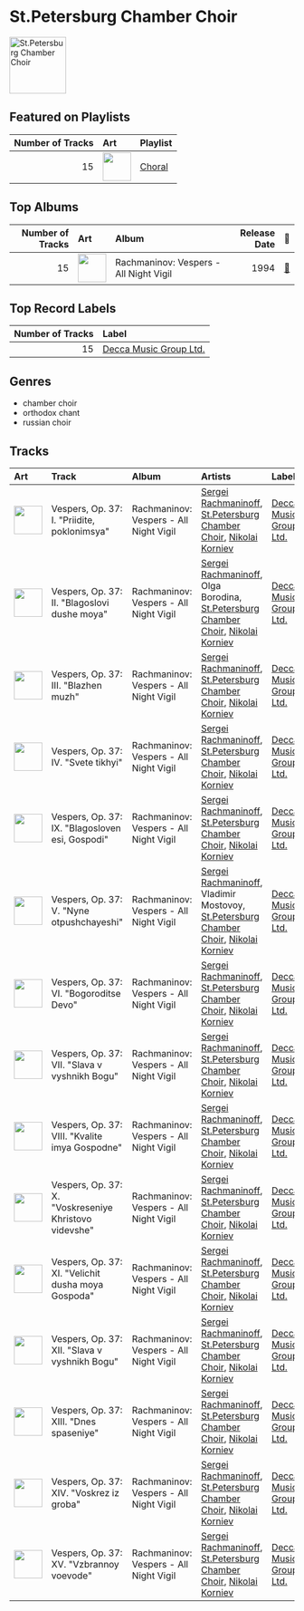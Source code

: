 
# St.Petersburg Chamber Choir


<img src="https://i.scdn.co/image/f946eebb053703449d3e862c18ae531ad0bee47d" alt="St.Petersburg Chamber Choir" width="100" />

## Featured on Playlists
| Number of Tracks | Art | Playlist |
|---:|:---|:---|
| 15 | <img src="https://mosaic.scdn.co/640/ab67616d0000b2730baa26fb49c09c910a031d24ab67616d0000b2730c8397c0c79c33e6f350ee52ab67616d0000b273397c1f0c407ebd9a318b25faab67616d0000b273609d14b25e86640a2a69c534" alt="" width="50" /> | [Choral](../playlists/choral/overview.md) |
## Top Albums

| Number of Tracks | Art | Album | Release Date | 🔗 |
|---:|:---|:---|---:|:---|
| 15 | <img src="https://i.scdn.co/image/ab67616d0000b273319c8a995c0c01cd233b3bd5" alt="" width="50" /> | Rachmaninov: Vespers - All Night Vigil | 1994 | [🔗](https://open.spotify.com/album/7hqotgNjEJt09XiggaMI1v) |

## Top Record Labels

| Number of Tracks | Label |
|---:|:---|
| 15 | [Decca Music Group Ltd.](../labels/decca_music_group_ltd_.md) |

## Genres

- chamber choir
- orthodox chant
- russian choir

## Tracks

| Art | Track | Album | Artists | Label | 💚 | 🔗 |
|:---|:---|:---|:---|:---|:---|:---|
| <img src="https://i.scdn.co/image/ab67616d0000b273319c8a995c0c01cd233b3bd5" alt="" width="50" /> | Vespers, Op. 37: I. "Priidite, poklonimsya" | Rachmaninov: Vespers - All Night Vigil | [Sergei Rachmaninoff](sergei_rachmaninoff.md), [St.Petersburg Chamber Choir](st_petersburg_chamber_choir.md), [Nikolai Korniev](nikolai_korniev.md) | [Decca Music Group Ltd.](../labels/decca_music_group_ltd_.md) | | [🔗](https://open.spotify.com/track/4evlPDUET2zxmrSffIopYk) |
| <img src="https://i.scdn.co/image/ab67616d0000b273319c8a995c0c01cd233b3bd5" alt="" width="50" /> | Vespers, Op. 37: II. "Blagoslovi dushe moya" | Rachmaninov: Vespers - All Night Vigil | [Sergei Rachmaninoff](sergei_rachmaninoff.md), Olga Borodina, [St.Petersburg Chamber Choir](st_petersburg_chamber_choir.md), [Nikolai Korniev](nikolai_korniev.md) | [Decca Music Group Ltd.](../labels/decca_music_group_ltd_.md) | | [🔗](https://open.spotify.com/track/3tmb8PpSEsDXOPv2JxBAeJ) |
| <img src="https://i.scdn.co/image/ab67616d0000b273319c8a995c0c01cd233b3bd5" alt="" width="50" /> | Vespers, Op. 37: III. "Blazhen muzh" | Rachmaninov: Vespers - All Night Vigil | [Sergei Rachmaninoff](sergei_rachmaninoff.md), [St.Petersburg Chamber Choir](st_petersburg_chamber_choir.md), [Nikolai Korniev](nikolai_korniev.md) | [Decca Music Group Ltd.](../labels/decca_music_group_ltd_.md) | | [🔗](https://open.spotify.com/track/4vOfTVbAp9oBxyko8covCb) |
| <img src="https://i.scdn.co/image/ab67616d0000b273319c8a995c0c01cd233b3bd5" alt="" width="50" /> | Vespers, Op. 37: IV. "Svete tikhyi" | Rachmaninov: Vespers - All Night Vigil | [Sergei Rachmaninoff](sergei_rachmaninoff.md), [St.Petersburg Chamber Choir](st_petersburg_chamber_choir.md), [Nikolai Korniev](nikolai_korniev.md) | [Decca Music Group Ltd.](../labels/decca_music_group_ltd_.md) | | [🔗](https://open.spotify.com/track/63vzmx5X4rx7iiampzwus4) |
| <img src="https://i.scdn.co/image/ab67616d0000b273319c8a995c0c01cd233b3bd5" alt="" width="50" /> | Vespers, Op. 37: IX. "Blagosloven esi, Gospodi" | Rachmaninov: Vespers - All Night Vigil | [Sergei Rachmaninoff](sergei_rachmaninoff.md), [St.Petersburg Chamber Choir](st_petersburg_chamber_choir.md), [Nikolai Korniev](nikolai_korniev.md) | [Decca Music Group Ltd.](../labels/decca_music_group_ltd_.md) | | [🔗](https://open.spotify.com/track/0NfQexdy6BRC3O7W2LPqHl) |
| <img src="https://i.scdn.co/image/ab67616d0000b273319c8a995c0c01cd233b3bd5" alt="" width="50" /> | Vespers, Op. 37: V. "Nyne otpushchayeshi" | Rachmaninov: Vespers - All Night Vigil | [Sergei Rachmaninoff](sergei_rachmaninoff.md), Vladimir Mostovoy, [St.Petersburg Chamber Choir](st_petersburg_chamber_choir.md), [Nikolai Korniev](nikolai_korniev.md) | [Decca Music Group Ltd.](../labels/decca_music_group_ltd_.md) | | [🔗](https://open.spotify.com/track/6pFMpE4Z9UooPdsTmgbWYI) |
| <img src="https://i.scdn.co/image/ab67616d0000b273319c8a995c0c01cd233b3bd5" alt="" width="50" /> | Vespers, Op. 37: VI. "Bogoroditse Devo" | Rachmaninov: Vespers - All Night Vigil | [Sergei Rachmaninoff](sergei_rachmaninoff.md), [St.Petersburg Chamber Choir](st_petersburg_chamber_choir.md), [Nikolai Korniev](nikolai_korniev.md) | [Decca Music Group Ltd.](../labels/decca_music_group_ltd_.md) | | [🔗](https://open.spotify.com/track/3eu4eSHpO2u9bgzmDDTlgY) |
| <img src="https://i.scdn.co/image/ab67616d0000b273319c8a995c0c01cd233b3bd5" alt="" width="50" /> | Vespers, Op. 37: VII. "Slava v vyshnikh Bogu" | Rachmaninov: Vespers - All Night Vigil | [Sergei Rachmaninoff](sergei_rachmaninoff.md), [St.Petersburg Chamber Choir](st_petersburg_chamber_choir.md), [Nikolai Korniev](nikolai_korniev.md) | [Decca Music Group Ltd.](../labels/decca_music_group_ltd_.md) | | [🔗](https://open.spotify.com/track/0op8XEiSF79zl5SSvPv5j2) |
| <img src="https://i.scdn.co/image/ab67616d0000b273319c8a995c0c01cd233b3bd5" alt="" width="50" /> | Vespers, Op. 37: VIII. "Kvalite imya Gospodne" | Rachmaninov: Vespers - All Night Vigil | [Sergei Rachmaninoff](sergei_rachmaninoff.md), [St.Petersburg Chamber Choir](st_petersburg_chamber_choir.md), [Nikolai Korniev](nikolai_korniev.md) | [Decca Music Group Ltd.](../labels/decca_music_group_ltd_.md) | | [🔗](https://open.spotify.com/track/79tPoVRNUdOSwM8ERRpx8m) |
| <img src="https://i.scdn.co/image/ab67616d0000b273319c8a995c0c01cd233b3bd5" alt="" width="50" /> | Vespers, Op. 37: X. "Voskreseniye Khristovo videvshe" | Rachmaninov: Vespers - All Night Vigil | [Sergei Rachmaninoff](sergei_rachmaninoff.md), [St.Petersburg Chamber Choir](st_petersburg_chamber_choir.md), [Nikolai Korniev](nikolai_korniev.md) | [Decca Music Group Ltd.](../labels/decca_music_group_ltd_.md) | | [🔗](https://open.spotify.com/track/2rzp6tSZjlPxIjkcnKoV7a) |
| <img src="https://i.scdn.co/image/ab67616d0000b273319c8a995c0c01cd233b3bd5" alt="" width="50" /> | Vespers, Op. 37: XI. "Velichit dusha moya Gospoda" | Rachmaninov: Vespers - All Night Vigil | [Sergei Rachmaninoff](sergei_rachmaninoff.md), [St.Petersburg Chamber Choir](st_petersburg_chamber_choir.md), [Nikolai Korniev](nikolai_korniev.md) | [Decca Music Group Ltd.](../labels/decca_music_group_ltd_.md) | | [🔗](https://open.spotify.com/track/32j8MnD2wyx1QQ3wRa6ytm) |
| <img src="https://i.scdn.co/image/ab67616d0000b273319c8a995c0c01cd233b3bd5" alt="" width="50" /> | Vespers, Op. 37: XII. "Slava v vyshnikh Bogu" | Rachmaninov: Vespers - All Night Vigil | [Sergei Rachmaninoff](sergei_rachmaninoff.md), [St.Petersburg Chamber Choir](st_petersburg_chamber_choir.md), [Nikolai Korniev](nikolai_korniev.md) | [Decca Music Group Ltd.](../labels/decca_music_group_ltd_.md) | | [🔗](https://open.spotify.com/track/1RCpDM7OThH6WdncbhQ7IE) |
| <img src="https://i.scdn.co/image/ab67616d0000b273319c8a995c0c01cd233b3bd5" alt="" width="50" /> | Vespers, Op. 37: XIII. "Dnes spaseniye" | Rachmaninov: Vespers - All Night Vigil | [Sergei Rachmaninoff](sergei_rachmaninoff.md), [St.Petersburg Chamber Choir](st_petersburg_chamber_choir.md), [Nikolai Korniev](nikolai_korniev.md) | [Decca Music Group Ltd.](../labels/decca_music_group_ltd_.md) | | [🔗](https://open.spotify.com/track/07rzxAXZHLhV0kGR0zNDIn) |
| <img src="https://i.scdn.co/image/ab67616d0000b273319c8a995c0c01cd233b3bd5" alt="" width="50" /> | Vespers, Op. 37: XIV. "Voskrez iz groba" | Rachmaninov: Vespers - All Night Vigil | [Sergei Rachmaninoff](sergei_rachmaninoff.md), [St.Petersburg Chamber Choir](st_petersburg_chamber_choir.md), [Nikolai Korniev](nikolai_korniev.md) | [Decca Music Group Ltd.](../labels/decca_music_group_ltd_.md) | | [🔗](https://open.spotify.com/track/1kTERqTjsxeq3RNjtunq1u) |
| <img src="https://i.scdn.co/image/ab67616d0000b273319c8a995c0c01cd233b3bd5" alt="" width="50" /> | Vespers, Op. 37: XV. "Vzbrannoy voevode" | Rachmaninov: Vespers - All Night Vigil | [Sergei Rachmaninoff](sergei_rachmaninoff.md), [St.Petersburg Chamber Choir](st_petersburg_chamber_choir.md), [Nikolai Korniev](nikolai_korniev.md) | [Decca Music Group Ltd.](../labels/decca_music_group_ltd_.md) | | [🔗](https://open.spotify.com/track/5PSyFWOmtBCPwkAiAV770t) |